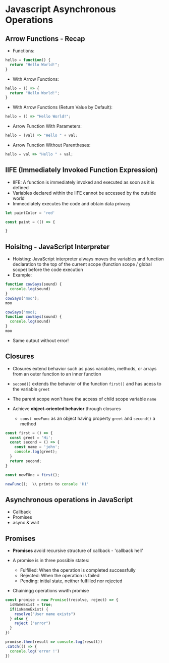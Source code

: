 # Javascript Asynchronous Operations

## Arrow Functions - Recap

- Functions:

```js
hello = function() {
  return "Hello World!";
}
```

- With Arrow Functions:

```js
hello = () => {
  return "Hello World!";
}
```

- With Arrow Functions (Return Value by Default):

```js
hello = () => "Hello World!";
```

- Arrow Function With Parameters:

```js
hello = (val) => "Hello " + val;
```

- Arrow Function Without Parentheses:

```js
hello = val => "Hello " + val;
```

## IIFE (Immediately Invoked Function Expression)

- IIFE: A function is immediately invoked and executed as soon as it is defined
- Variables declared within the IIFE cannot be accessed by the outside world
- Immecdiately executes the code and obtain data privacy

```js
let paintColor = 'red'

const paint = (() => {

}
```

## Hoisitng - JavaScript Interpreter

- Hoisting: JavaScript interpreter always moves the variables and function declaration to the top of the current scope (function scope / global scope) before the code execution
- Example:

```js
function cowSays(sound) {
  console.log(sound)
}
cowSays('moo');
moo

cowSays('moo);
function cowSays(sound) {
  console.log(sound)
}
moo
```

- Same output without error!

## Closures

- Closures extend behavior such as pass variables, methods, or arrays from an outer function to an inner function

- `second()` extends the behavior of the function `first()` and has acess to the variable `greet`

- The parent scope won't have the access of child scope variable `name`

- Achieve **object-oriented behavior** through closures
  - `const newFunc` as an object having property `greet` and `second()` a method

```js
const first = () => {
  const greet = 'Hi';
  const second = () => {
    const name = 'john';
    console.log(greet);
  }
  return second;
}

const newFUnc = first();

newFunc();  \\ prints to console 'Hi'
```

## Asynchronous operations in JavaScript

- Callback
- Promises
- async & wait

## Promises

- **Promises** avoid recursive structure of callback - 'callback hell'
- A promise is in three possible states:
  - Fulfilled: When the operation is completed successfully
  - Rejected: When the operation is failed
  - Pending: initial state, neither fulfilled nor rejected

- Chainingg operations wwith promise

```js
const promise = new Promise((resolve, reject) => {
  isNameExist = true;
  if(isNameExist) {
    resolve("User name exists")
  } else {
    reject ("error")
  }
})

promise.then(result => console.log(result))
.catch(() => {
  console.log('error !')
})


```